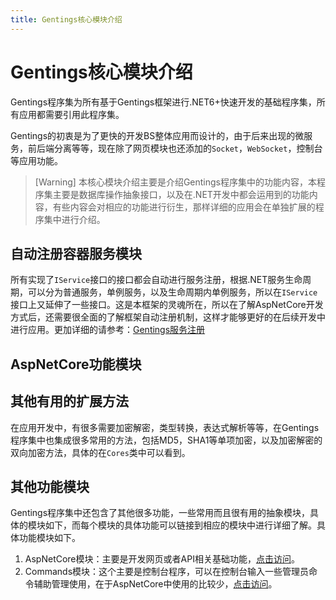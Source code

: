 ```yaml
---
title: Gentings核心模块介绍
---
```


# Gentings核心模块介绍

Gentings程序集为所有基于Gentings框架进行.NET6+快速开发的基础程序集，所有应用都需要引用此程序集。

Gentings的初衷是为了更快的开发BS整体应用而设计的，由于后来出现的微服务，前后端分离等等，现在除了网页模块也还添加的`Socket`，`WebSocket`，控制台等应用功能。

> [Warning]
> 本核心模块介绍主要是介绍Gentings程序集中的功能内容，本程序集主要是数据库操作抽象接口，以及在.NET开发中都会运用到的功能内容，有些内容会对相应的功能进行衍生，那样详细的应用会在单独扩展的程序集中进行介绍。

## 自动注册容器服务模块

所有实现了`IService`接口的接口都会自动进行服务注册，根据.NET服务生命周期，可以分为普通服务，单例服务，以及生命周期内单例服务，所以在`IService`接口上又延伸了一些接口。这是本框架的灵魂所在，所以在了解AspNetCore开发方式后，还需要很全面的了解框架自动注册机制，这样才能够更好的在后续开发中进行应用。更加详细的请参考：[Gentings服务注册](./service.md)

## AspNetCore功能模块


## 其他有用的扩展方法

在应用开发中，有很多需要加密解密，类型转换，表达式解析等等，在Gentings程序集中也集成很多常用的方法，包括MD5，SHA1等单项加密，以及加密解密的双向加密方法，具体的在`Cores`类中可以看到。

## 其他功能模块

Gentings程序集中还包含了其他很多功能，一些常用而且很有用的抽象模块，具体的模块如下，而每个模块的具体功能可以链接到相应的模块中进行详细了解。具体功能模块如下。

1. AspNetCore模块：主要是开发网页或者API相关基础功能，[点击访问](./aspnetcore/index.md)。
2. Commands模块：这个主要是控制台程序，可以在控制台输入一些管理员命令辅助管理使用，在于AspNetCore中使用的比较少，[点击访问](./commands.md)。